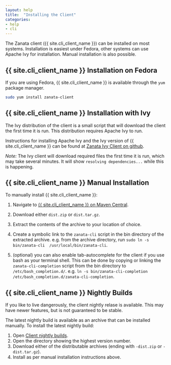 ```yaml
---
layout: help
title:  "Installing the Client"
categories:
- help
- cli
---
```


The Zanata client ({{ site.cli_client_name }}) can be installed on most systems. Installation is easiest under Fedora, other systems can use Apache Ivy for installation. Manual installation is also possible.

## {{ site.cli_client_name }} Installation on Fedora

If you are using Fedora, {{ site.cli_client_name }} is available through the `yum` package manager.

```bash
sudo yum install zanata-client
```

## {{ site.cli_client_name }} Installation with Ivy

The Ivy distribution of the client is a small script that will download the client the first time it is run. This distribution requires Apache Ivy to run.

Instructions for installing Apache Ivy and the Ivy version of {{ site.cli_client_name }} can be found at [Zanata Ivy Client on github](https://github.com/zanata/zanata-client-ivy).

*Note:* The Ivy client will download required files the first time it is run, which may take several minutes. It will show `resolving dependencies...` while this is happening.

## {{ site.cli_client_name }} Manual Installation

To manually install {{ site.cli_client_name }}:

 1. Navigate to [{{ site.cli_client_name }} on Maven Central](http://search.maven.org/#search%7Cga%7C1%7Cg%3A%22org.zanata%22%20AND%20a%3A%22zanata-cli%22).
 1. Download either `dist.zip` or `dist.tar.gz`.

 1. Extract the contents of the archive to your location of choice.
 1. Create a symbolic link to the `zanata-cli` script in the bin directory of the extracted archive. e.g. from the archive directory, run `sudo ln -s bin/zanata-cli  /usr/local/bin/zanata-cli`.

 1. (optional) you can also enable tab-autocomplete for the client if you use bash as your terminal shell. This can be done by copying or linking the `zanata-cli-completion` script from the bin directory to `/etc/bash_completion.d/`. e.g. `ln -s bin/zanata-cli-completion /etc/bash_completion.d/zanata-cli-completion`.

## {{ site.cli_client_name }} Nightly Builds

If you like to live dangerously, the client nightly relase is available. This may have newer features, but is not guaranteed to be stable.

The latest nightly build is available as an archive that can be installed manually. To install the latest nightly build:

 1. Open [Client nightly builds](http://repository-zanata.forge.cloudbees.com/snapshot/org/zanata/zanata-cli/).
 1. Open the directory showing the highest version number.
 1. Download either of the distributable archives (ending with `-dist.zip` or `-dist.tar.gz`).
 1. Install as per manual installation instructions above.